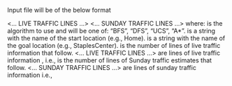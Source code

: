 Input file will be of the below format

<ALGO>
<START STATE>
<GOAL STATE>
<NUMBER OF LIVE TRAFFIC LINES>
<… LIVE TRAFFIC LINES …>
<NUMBER OF SUNDAY TRAFFIC LINES>
<… SUNDAY TRAFFIC LINES …>
where:
<ALGO> is the algorithm to use and will be one of: “BFS”, “DFS”, “UCS”, “A*”.
<START STATE> is a string with the name of the start location (e.g., Home).
<GOAL STATE> is a string with the name of the goal location (e.g., StaplesCenter).
<NUMBER OF LIVE TRAFFIC LINES> is the number of lines of live traffic information that follow.
<… LIVE TRAFFIC LINES …> are lines of live traffic information , i.e., <STATE1> <STATE2> <TRAVEL TIME FROM STATE1 TO STATE2>
<NUMBER OF SUNDAY TRAFFIC LINES> is the number of lines of Sunday traffic estimates that follow.
<… SUNDAY TRAFFIC LINES …> are lines of sunday traffic information i.e., <STATE> <ESTIMATED TIME FROM STATE TO GOAL>

